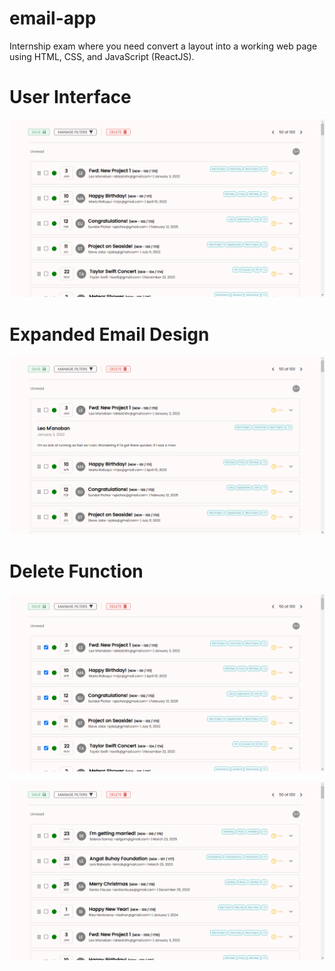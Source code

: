 # email-app
Internship exam where you need convert a layout into a working web page using HTML, CSS, and JavaScript (ReactJS).

# User Interface
![App Screenshot](https://github.com/julianabot/email-app/blob/main/screenshots/user-interface.png)

# Expanded Email Design
![App Screenshot](https://github.com/julianabot/email-app/blob/main/screenshots/expanded.png)

# Delete Function
![App Screenshot](https://github.com/julianabot/email-app/blob/main/screenshots/delete-1.png?raw=true)

![App Screenshot](https://github.com/julianabot/email-app/blob/main/screenshots/delete-2.png?raw=true)




